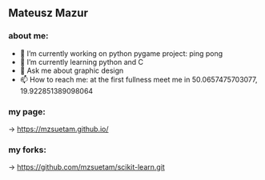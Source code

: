 ## Mateusz Mazur

### about me:
- 🔭 I’m currently working on python pygame project: ping pong
- 🌱 I’m currently learning python and C
- 💬 Ask me about graphic design
- 📫 How to reach me: at the first fullness meet me in 50.0657475703077, 19.922851389098064

### my page:
 -> https://mzsuetam.github.io/


### my forks:
 -> https://github.com/mzsuetam/scikit-learn.git
